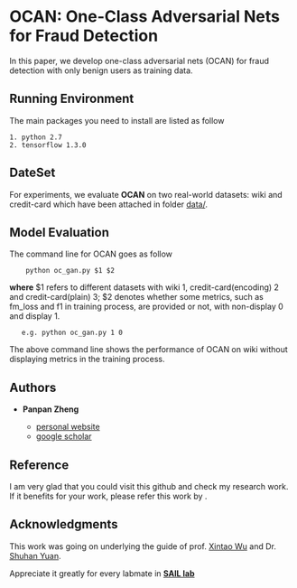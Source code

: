 
# OCAN: One-Class Adversarial Nets for Fraud Detection

In this paper, we develop one-class adversarial nets (OCAN) for fraud detection with only benign users as training data. 

## Running Environment

The main packages you need to install are listed as follow

```
1. python 2.7 
2. tensorflow 1.3.0
```

## DateSet

For experiments, we evaluate **OCAN** on two real-world datasets: wiki and credit-card which have been attached in folder [data/](https://github.com/PanpanZheng/OCAN/tree/master/data).

## Model Evaluation

The command line for OCAN goes as follow

```
    python oc_gan.py $1 $2
```
**where** $1 refers to different datasets with wiki 1, credit-card(encoding) 2 and credit-card(plain) 3; $2 denotes whether some metrics, such as fm_loss and f1 in training process, are provided or not, with non-display 0 and display 1.


```
   e.g. python oc_gan.py 1 0 
```
The above command line shows the performance of OCAN on wiki without displaying metrics in the training process.

## Authors

* **Panpan Zheng** 

    - [personal website](https://sites.uark.edu/pzheng/)
    - [google scholar](https://scholar.google.com/citations?user=f2OLKMYAAAAJ&hl=en)

## Reference

I am very glad that you could visit this github and check my research work. If it benefits for your work, please refer this work by
.

## Acknowledgments

This work was going on underlying the guide of prof. [Xintao Wu](http://csce.uark.edu/~xintaowu/) and Dr. [Shuhan Yuan](https://sites.uark.edu/sy005/). 

Appreciate it greatly for every labmate in [**SAIL lab**](https://sail.uark.edu/)

